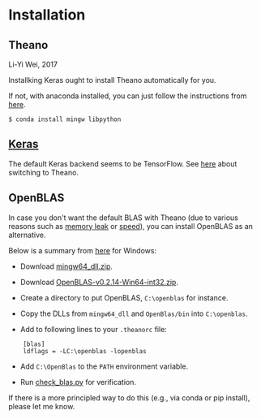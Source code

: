 # Installation #

## Theano ##

Li-Yi Wei, 2017

Installking Keras ought to install Theano automatically for you.

If not, with anaconda installed, you can just follow the instructions from [here](http://deeplearning.net/software/theano/install_windows.html).

    $ conda install mingw libpython
    
<!--
## Install Theano with g++ under 64-bit Windows

2017 update: try this only if the above does not work for you.

Li-Yi Wei, 2016

I basically follow the instructions from [here](https://www.kaggle.com/c/otto-group-product-classification-challenge/forums/t/13973/a-few-tips-to-install-theano-on-windows-64-bits) and [here](http://rosinality.ncity.net/doku.php?id=python:installing_theano) but without setting paths (as I have already done so).

1. Install MinGW 64bit.
Download mingw-w64-install.exe at [here](http://sourceforge.net/projects/mingw-w64/files/) and install it.
Architecture is x86_64, Threads is posix, Exception is seh.

2. Install MSYS.
Download MSYS-20111123.zip at [here](http://sourceforge.net/projects/mingw-w64/files/External%20binary%20packages%20%28Win64%20hosted%29/MSYS%20%2832-bit%29/) and extract archive under the directory where MinGW installed (directory that has bin subdirectory).
Run msys.bat and type command
    
    $ sh /postinstall/pi.sh

at the prompt.

3. You should make libpythonXX.a (XX is version number) file manually.
MinGW supports 32bit lib but 64bit not.
First copy pythonXX.dll (i.e. python34.dll) to temporary directory.
Generally you can found pythonXX.dll under C:\Windows\System32 or [Anaconda directory]\libs.
Then run these commands:

    $ gendef pythonXX.dll  
    $ dlltool --as-flags=--64 -m i386:x86-64 -k --output-lib libpythonXX.a --input-def pythonXX.def

4. Copy libpythonXX.a file that you made under the [Python directory]\libs.

5. Make .theanorc under HOME directory with content like this:

    [blas]  
    ldflags = 
    
    [gcc]  
    cxxflags = -shared -I[MinGW directory]\include -L[Python directory]\libs -lpython34 -DMS_WIN64

6. This is my .theanorc:

    [blas]
    ldflags = 
     
    [gcc]
    cxxflags = -shared -I C:\programs\MinGW\mingw64\include -L C:\programs\Anaconda3\libs -lpython35 -DMS_WIN64 -D_hypot=hypot

7. Run this to verifying installation:

    import theano  
    theano.test()
-->

## [Keras](https://keras.io/) ##

The default Keras backend seems to be TensorFlow.
See [here](https://keras.io/backend/) about switching to Theano.

## OpenBLAS ##

In case you don't want the default BLAS with Theano (due to various reasons such as [memory leak](https://github.com/fchollet/keras/issues/5935) or [speed](http://ankivil.com/making-theano-faster-with-cudnn-and-cnmem-on-windows-10/)), you can install OpenBLAS as an alternative.

Below is a summary from [here](http://ankivil.com/making-theano-faster-with-cudnn-and-cnmem-on-windows-10/) for Windows:

* Download [mingw64_dll.zip](http://sourceforge.net/projects/openblas/files/v0.2.14/mingw64_dll.zip/download).

* Download [OpenBLAS-v0.2.14-Win64-int32.zip](http://sourceforge.net/projects/openblas/files/v0.2.14/OpenBLAS-v0.2.14-Win64-int32.zip/download).

* Create a directory to put OpenBLAS, `C:\openblas` for instance.

* Copy the DLLs from `mingw64_dll` and `OpenBlas/bin` into `C:\openblas`.

* Add to following lines to your `.theanorc` file:
```
    [blas]
    ldflags = -LC:\openblas -lopenblas
``` 

* Add `C:\OpenBlas` to the `PATH` environment variable.

* Run [check_blas.py](check_blas.py) for verification.

If there is a more principled way to do this (e.g., via conda or pip install), please let me know.
